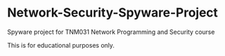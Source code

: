 # Network-Security-Spyware-Project
Spyware project for TNM031 Network Programming and Security course

This is for educational purposes only. 

